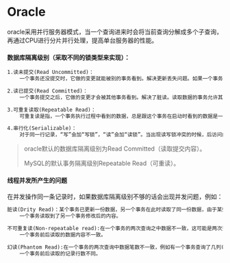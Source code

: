 # Oracle

oracle采用并行服务器模式，当一个查询进来时会将当前查询分解成多个子查询，再通过CPU进行分片并行处理，提高单台服务器的性能。

#### 数据库隔离级别（采取不同的锁类型来实现）：

```markdown
1.读未提交(Read Uncommitted)：
	一个事务还没提交时，它做的变更就能被别的事务看到。解决更新丢失问题。如果一个事务已经开始写操作，那么其他事务则不允许同时进行写操作，但允许其他事务读此行数据。

2.读已提交(Read Committed)：
	一个事务提交之后，它做的变更才会被其他事务看到。解决了脏读。读取数据的事务允许其他事务继续访问（访问指读和写）该行数据，但是未提交的写事务将会禁止其他事务访问该行。

3.可重复读取(Repeatable Read)：
	可重复读是指，一个事务执行过程中看到的数据，总是跟这个事务在启动时看到的数据是一致的。解决了不可重复读取和脏读取，但是有时可能出现幻读数据。读取数据的事务将会禁止写事务(但允许读事务)，写事务则禁止任何其他事务。Mysql默认使用该隔离级别。

4.串行化(Serializable)：
	对于同一行记录，“写”会加“写锁”，“读”会加“读锁”。当出现读写锁冲突的时候，后访问的事务必须等前一个事务执行完成，才能继续执行。解决了幻读的提供严格的事务隔离。它要求事务序列化执行，事务只能一个接着一个地执行，不能并发执行。
```

> oracle默认的数据库隔离级别为Read Committed（读取提交内容）。
>
> MySQL的默认事务隔离级别Repeatable Read（可重读）。





#### 线程并发所产生的问题

在并发操作同一条记录时，如果数据库隔离级别不够的话会出现并发问题，例如：

```markdown
脏读(Drity Read)：某个事务已更新一份数据，另一个事务在此时读取了同一份数据，由于某些原因，前一个RollBack了操作，则后一个事务所读取的数据就会是不正确的。
	一个事务读取到了另一个事务修改后的内容。

不可重复读(Non-repeatable read):在一个事务的两次查询之中数据不一致，这可能是两次查询过程中间插入了一个事务更新的原有的数据。
	一个事务前后读取的数据内容不一致。

幻读(Phantom Read):在一个事务的两次查询中数据笔数不一致，例如有一个事务查询了几列(Row)数据，而另一个事务却在此时插入了新的几列数据，先前的事务在接下来的查询中，就会发现有几列数据是它先前所没有的。
	一个事务前后读取的记录行数不同。
```





